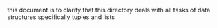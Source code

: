 this document is to clarify that this directory deals with all tasks of data structures specifically tuples and lists
